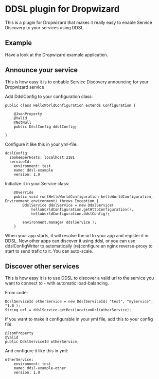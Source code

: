 DDSL plugin for Dropwizard
===============================

This is a plugin for Dropwizard that makes it really easy to enable Service Discovery to your
services using DDSL.


Example
-----------------------------

Have a look at the Dropwizard example application.


Announce your service
-------------------------------

This is how easy it is to enbable Service Discovery announcing for your Dropwizard service


Add DdslConfig to your configuration class:

    public class HelloWorldConfiguration extends Configuration {

        @JsonProperty
        @Valid
        @NotNull
        public DdslConfig ddslConfig;

    }


Configure it like this in your yml-file:

    ddslConfig:
      zookeeperHosts: localhost:2181
      serviceId:
        environment: test
        name: ddsl-example
        version: 1.0


Initialize it in your Service class:

        @Override
        public void run(HelloWorldConfiguration helloWorldConfiguration, Environment environment) throws Exception {
            DdslService ddslService = new DdslService(
                helloWorldConfiguration.getHttpConfiguration(),
                helloWorldConfiguration.ddslConfig);

            environment.manage( ddslService );
        }


When your app starts, it will resolve the url to your app and register it in DDSL.
Now other apps can discover it using ddsl, or you can use ddslConfigWriter to automatically (re)configure an nginx reverse-proxy
to start to send trafic to it. You can auto-scale.


Discover other services
------------------------

This is how easy it is to use DDSL to discover a valid url to the service you want to connect to - with automatic load-balancing.

From code:

    DdslServiceId otherService = new DdslServiceId( "test", "myService", "1.0 );
    String url = ddslService.getBestLocationUrl(otherService);


If you want to make it configurable in your yml file, add this to your config file:

    @JsonProperty
    @Valid
    public DdslServiceId otherService;



And configure it like this in yml:

    otherService:
        environment: test
        name: ddsl-example-other
        version: 1.0

